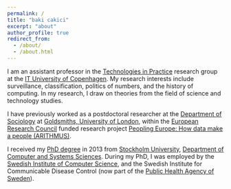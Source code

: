 ```yaml
---
permalink: /
title: "baki cakici"
excerpt: "about"
author_profile: true
redirect_from: 
  - /about/
  - /about.html
---
```


I am an assistant professor in the [Technologies in Practice](https://itu.dk/tip/) research group at the [IT University of Copenhagen](https://en.itu.dk/). My research interests include surveillance, classification, politics of numbers, and the history of computing. In my research, I draw on theories from the field of science and technology studies.

I have previously worked as a postdoctoral researcher at the [Department of Sociology](https://www.gold.ac.uk/sociology/) at [Goldsmiths, University of London](http://www.gold.ac.uk/), within the [European Research Council](https://erc.europa.eu/) funded research project [Peopling Europe: How data make a people (ARITHMUS)](http://arithmus.eu/).

I received my [PhD degree](http://urn.kb.se/resolve?urn=urn:nbn:se:kth:diva-33661) in 2013 from [Stockholm University](http://www.su.se/english/), [Department of Computer and Systems Sciences](http://dsv.su.se/en/). During my PhD, I was employed by the [Swedish Institute of Computer Science](https://www.sics.se/), and the Swedish Institute for Communicable Disease Control (now part of the [Public Health Agency of Sweden](https://www.folkhalsomyndigheten.se/smittskydd-beredskap/)).
